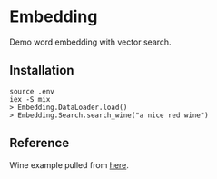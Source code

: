 # Embedding

Demo word embedding with vector search.

## Installation

```
source .env
iex -S mix
> Embedding.DataLoader.load()
> Embedding.Search.search_wine("a nice red wine")
```

## Reference

Wine example pulled from [here](https://dockyard.com/blog/2023/01/11/semantic-search-with-phoenix-axon-bumblebee-and-exfaiss).